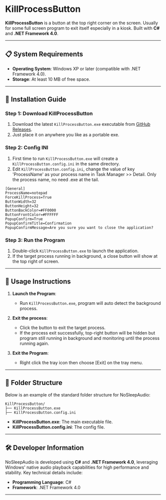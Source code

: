 # KillProcessButton

**KillProcessButton** is a button at the top right corner on the screen. Usually for some full screen program to exit itself especially in a kiosk. Built with **C#** and **.NET Framework 4.0**. 

----------

## 📋 System Requirements

-   **Operating System**: Windows XP or later (compatible with .NET Framework 4.0).
-   **Storage**: At least 10 MB of free space.

----------

## 🚀 Installation Guide

### Step 1: Download KillProcessButton

1.  Download the latest `KillProcessButton.exe` executable from [GitHub Releases](https://github.com/marcusapp/KillProcessButton/releases).
2.  Just place it on anywhere you like as a portable exe.

### Step 2: Config INI

1.  First time to run `KillProcessButton.exe` will create a `KillProcessButton.config.ini` in the same directory.
2.  Edit `KillProcessButton.config.ini`, change the value of key 'ProcessName' as your process name in Task Manager >> Detail. Only the process name, no need .exe at the tail.
   
```
[General]
ProcessName=notepad
ForceKillProcess=True
ButtonWidth=32
ButtonHeight=32
ButtonBackColor=#FF0000
ButtonFrontColor=#FFFFFF
PopupConfirm=True
PopupConfirmTitle=Confirmation
PopupConfirmMessage=Are you sure you want to close the application?
```

### Step 3: Run the Program

1.  Double-click `KillProcessButton.exe` to launch the application.
2.  If the target process running in background, a close button will show at the top right of screen.

----------

## 🎵 Usage Instructions

1.  **Launch the Program**:
    
    -   Run `KillProcessButton.exe`, program will auto detect the background process.
2.  **Exit the process**:
    -   Click the button to exit the target process.
    -   If the process exit successfully, top-right button will be hidden but program still running in background and monitoring until the process running again.
3.  **Exit the Program**:
    -   Right click the tray icon then choose [Exit] on the tray menu.

----------

## 📂 Folder Structure

Below is an example of the standard folder structure for NoSleepAudio:

```
KillProcessButton/
├── KillProcessButton.exe
├── KillProcessButton.config.ini

```

-   **KillProcessButton.exe**: The main executable file.
-   **KillProcessButton.config.ini**: The config file.

----------

## 🛠️ Developer Information

NoSleepAudio is developed using **C#** and **.NET Framework 4.0**, leveraging Windows' native audio playback capabilities for high performance and stability. Key technical details include:

-   **Programming Language**: C#
-   **Framework**: .NET Framework 4.0

----------
